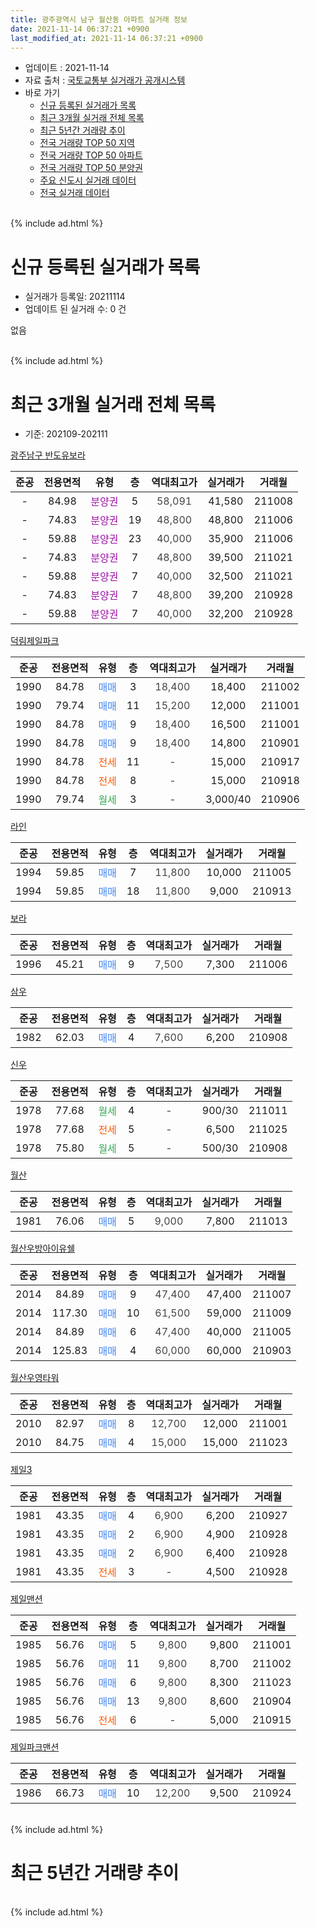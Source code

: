 ```yaml
---
title: 광주광역시 남구 월산동 아파트 실거래 정보
date: 2021-11-14 06:37:21 +0900
last_modified_at: 2021-11-14 06:37:21 +0900
---
```


* 업데이트 : 2021-11-14
* 자료 출처 : [국토교통부 실거래가 공개시스템](http://rt.molit.go.kr)
* 바로 가기
    * [신규 등록된 실거래가 목록](#신규-등록된-실거래가-목록)
    * [최근 3개월 실거래 전체 목록](#최근-3개월-실거래-전체-목록)
    * [최근 5년간 거래량 추이](#최근-5년간-거래량-추이)
    * [전국 거래량 TOP 50 지역](https://inasie.github.io/apt-trade-info/최근-3개월-전국에서-가장-거래가-많이-발생한-지역)
    * [전국 거래량 TOP 50 아파트](https://inasie.github.io/apt-trade-info/최근-3개월-전국에서-가장-거래가-많이-발생한-아파트)
    * [전국 거래량 TOP 50 분양권](https://inasie.github.io/apt-trade-info/최근-3개월-전국에서-가장-거래가-많이-발생한-분양권)
    * [주요 신도시 실거래 데이터](https://inasie.github.io/apt-trade-info/주요-신도시)
    * [전국 실거래 데이터](https://inasie.github.io/apt-trade-info/전국)
<br>
{% include ad.html %}
<br>

# 신규 등록된 실거래가 목록
* 실거래가 등록일: 20211114
* 업데이트 된 실거래 수: 0 건

없음

<br>
{% include ad.html %}
<br>

# 최근 3개월 실거래 전체 목록
* 기준: 202109-202111


[광주남구 반도유보라](https://search.naver.com/search.naver?query=%EA%B4%91%EC%A3%BC%EA%B4%91%EC%97%AD%EC%8B%9C+%EB%82%A8%EA%B5%AC+%EC%9B%94%EC%82%B0%EB%8F%99+%EA%B4%91%EC%A3%BC%EB%82%A8%EA%B5%AC+%EB%B0%98%EB%8F%84%EC%9C%A0%EB%B3%B4%EB%9D%BC)

|준공|전용면적|유형|층|역대최고가|실거래가|거래월|
|:---:|:---:|:---:|:---:|:---:|:---:|:---:|
|-|84.98|<span style="color:#9C11A5">분양권</span>|5|<span style="color:#444444">58,091</span>|41,580|211008|
|-|74.83|<span style="color:#9C11A5">분양권</span>|19|<span style="color:#444444">48,800</span>|48,800|211006|
|-|59.88|<span style="color:#9C11A5">분양권</span>|23|<span style="color:#444444">40,000</span>|35,900|211006|
|-|74.83|<span style="color:#9C11A5">분양권</span>|7|<span style="color:#444444">48,800</span>|39,500|211021|
|-|59.88|<span style="color:#9C11A5">분양권</span>|7|<span style="color:#444444">40,000</span>|32,500|211021|
|-|74.83|<span style="color:#9C11A5">분양권</span>|7|<span style="color:#444444">48,800</span>|39,200|210928|
|-|59.88|<span style="color:#9C11A5">분양권</span>|7|<span style="color:#444444">40,000</span>|32,200|210928|

[덕림제일파크](https://search.naver.com/search.naver?query=%EA%B4%91%EC%A3%BC%EA%B4%91%EC%97%AD%EC%8B%9C+%EB%82%A8%EA%B5%AC+%EC%9B%94%EC%82%B0%EB%8F%99+%EB%8D%95%EB%A6%BC%EC%A0%9C%EC%9D%BC%ED%8C%8C%ED%81%AC)

|준공|전용면적|유형|층|역대최고가|실거래가|거래월|
|:---:|:---:|:---:|:---:|:---:|:---:|:---:|
|1990|84.78|<span style="color:#4285f3">매매</span>|3|<span style="color:#444444">18,400</span>|18,400|211002|
|1990|79.74|<span style="color:#4285f3">매매</span>|11|<span style="color:#444444">15,200</span>|12,000|211001|
|1990|84.78|<span style="color:#4285f3">매매</span>|9|<span style="color:#444444">18,400</span>|16,500|211001|
|1990|84.78|<span style="color:#4285f3">매매</span>|9|<span style="color:#444444">18,400</span>|14,800|210901|
|1990|84.78|<span style="color:#ff5a00">전세</span>|11|<span style="color:#444444">-</span>|15,000|210917|
|1990|84.78|<span style="color:#ff5a00">전세</span>|8|<span style="color:#444444">-</span>|15,000|210918|
|1990|79.74|<span style="color:#34a853">월세</span>|3|<span style="color:#444444">-</span>|3,000/40|210906|

[라인](https://search.naver.com/search.naver?query=%EA%B4%91%EC%A3%BC%EA%B4%91%EC%97%AD%EC%8B%9C+%EB%82%A8%EA%B5%AC+%EC%9B%94%EC%82%B0%EB%8F%99+%EB%9D%BC%EC%9D%B8)

|준공|전용면적|유형|층|역대최고가|실거래가|거래월|
|:---:|:---:|:---:|:---:|:---:|:---:|:---:|
|1994|59.85|<span style="color:#4285f3">매매</span>|7|<span style="color:#444444">11,800</span>|10,000|211005|
|1994|59.85|<span style="color:#4285f3">매매</span>|18|<span style="color:#444444">11,800</span>|9,000|210913|

[보라](https://search.naver.com/search.naver?query=%EA%B4%91%EC%A3%BC%EA%B4%91%EC%97%AD%EC%8B%9C+%EB%82%A8%EA%B5%AC+%EC%9B%94%EC%82%B0%EB%8F%99+%EB%B3%B4%EB%9D%BC)

|준공|전용면적|유형|층|역대최고가|실거래가|거래월|
|:---:|:---:|:---:|:---:|:---:|:---:|:---:|
|1996|45.21|<span style="color:#4285f3">매매</span>|9|<span style="color:#444444">7,500</span>|7,300|211006|

[삼우](https://search.naver.com/search.naver?query=%EA%B4%91%EC%A3%BC%EA%B4%91%EC%97%AD%EC%8B%9C+%EB%82%A8%EA%B5%AC+%EC%9B%94%EC%82%B0%EB%8F%99+%EC%82%BC%EC%9A%B0)

|준공|전용면적|유형|층|역대최고가|실거래가|거래월|
|:---:|:---:|:---:|:---:|:---:|:---:|:---:|
|1982|62.03|<span style="color:#4285f3">매매</span>|4|<span style="color:#444444">7,600</span>|6,200|210908|

[신우](https://search.naver.com/search.naver?query=%EA%B4%91%EC%A3%BC%EA%B4%91%EC%97%AD%EC%8B%9C+%EB%82%A8%EA%B5%AC+%EC%9B%94%EC%82%B0%EB%8F%99+%EC%8B%A0%EC%9A%B0)

|준공|전용면적|유형|층|역대최고가|실거래가|거래월|
|:---:|:---:|:---:|:---:|:---:|:---:|:---:|
|1978|77.68|<span style="color:#34a853">월세</span>|4|<span style="color:#444444">-</span>|900/30|211011|
|1978|77.68|<span style="color:#ff5a00">전세</span>|5|<span style="color:#444444">-</span>|6,500|211025|
|1978|75.80|<span style="color:#34a853">월세</span>|5|<span style="color:#444444">-</span>|500/30|210908|

[월산](https://search.naver.com/search.naver?query=%EA%B4%91%EC%A3%BC%EA%B4%91%EC%97%AD%EC%8B%9C+%EB%82%A8%EA%B5%AC+%EC%9B%94%EC%82%B0%EB%8F%99+%EC%9B%94%EC%82%B0)

|준공|전용면적|유형|층|역대최고가|실거래가|거래월|
|:---:|:---:|:---:|:---:|:---:|:---:|:---:|
|1981|76.06|<span style="color:#4285f3">매매</span>|5|<span style="color:#444444">9,000</span>|7,800|211013|

[월산우방아이유쉘](https://search.naver.com/search.naver?query=%EA%B4%91%EC%A3%BC%EA%B4%91%EC%97%AD%EC%8B%9C+%EB%82%A8%EA%B5%AC+%EC%9B%94%EC%82%B0%EB%8F%99+%EC%9B%94%EC%82%B0%EC%9A%B0%EB%B0%A9%EC%95%84%EC%9D%B4%EC%9C%A0%EC%89%98)

|준공|전용면적|유형|층|역대최고가|실거래가|거래월|
|:---:|:---:|:---:|:---:|:---:|:---:|:---:|
|2014|84.89|<span style="color:#4285f3">매매</span>|9|<span style="color:#444444">47,400</span>|47,400|211007|
|2014|117.30|<span style="color:#4285f3">매매</span>|10|<span style="color:#444444">61,500</span>|59,000|211009|
|2014|84.89|<span style="color:#4285f3">매매</span>|6|<span style="color:#444444">47,400</span>|40,000|211005|
|2014|125.83|<span style="color:#4285f3">매매</span>|4|<span style="color:#444444">60,000</span>|60,000|210903|

[월산우영타워](https://search.naver.com/search.naver?query=%EA%B4%91%EC%A3%BC%EA%B4%91%EC%97%AD%EC%8B%9C+%EB%82%A8%EA%B5%AC+%EC%9B%94%EC%82%B0%EB%8F%99+%EC%9B%94%EC%82%B0%EC%9A%B0%EC%98%81%ED%83%80%EC%9B%8C)

|준공|전용면적|유형|층|역대최고가|실거래가|거래월|
|:---:|:---:|:---:|:---:|:---:|:---:|:---:|
|2010|82.97|<span style="color:#4285f3">매매</span>|8|<span style="color:#444444">12,700</span>|12,000|211001|
|2010|84.75|<span style="color:#4285f3">매매</span>|4|<span style="color:#444444">15,000</span>|15,000|211023|

[제일3](https://search.naver.com/search.naver?query=%EA%B4%91%EC%A3%BC%EA%B4%91%EC%97%AD%EC%8B%9C+%EB%82%A8%EA%B5%AC+%EC%9B%94%EC%82%B0%EB%8F%99+%EC%A0%9C%EC%9D%BC3)

|준공|전용면적|유형|층|역대최고가|실거래가|거래월|
|:---:|:---:|:---:|:---:|:---:|:---:|:---:|
|1981|43.35|<span style="color:#4285f3">매매</span>|4|<span style="color:#444444">6,900</span>|6,200|210927|
|1981|43.35|<span style="color:#4285f3">매매</span>|2|<span style="color:#444444">6,900</span>|4,900|210928|
|1981|43.35|<span style="color:#4285f3">매매</span>|2|<span style="color:#444444">6,900</span>|6,400|210928|
|1981|43.35|<span style="color:#ff5a00">전세</span>|3|<span style="color:#444444">-</span>|4,500|210928|

[제일맨션](https://search.naver.com/search.naver?query=%EA%B4%91%EC%A3%BC%EA%B4%91%EC%97%AD%EC%8B%9C+%EB%82%A8%EA%B5%AC+%EC%9B%94%EC%82%B0%EB%8F%99+%EC%A0%9C%EC%9D%BC%EB%A7%A8%EC%85%98)

|준공|전용면적|유형|층|역대최고가|실거래가|거래월|
|:---:|:---:|:---:|:---:|:---:|:---:|:---:|
|1985|56.76|<span style="color:#4285f3">매매</span>|5|<span style="color:#444444">9,800</span>|9,800|211001|
|1985|56.76|<span style="color:#4285f3">매매</span>|11|<span style="color:#444444">9,800</span>|8,700|211002|
|1985|56.76|<span style="color:#4285f3">매매</span>|6|<span style="color:#444444">9,800</span>|8,300|211023|
|1985|56.76|<span style="color:#4285f3">매매</span>|13|<span style="color:#444444">9,800</span>|8,600|210904|
|1985|56.76|<span style="color:#ff5a00">전세</span>|6|<span style="color:#444444">-</span>|5,000|210915|

[제일파크맨션](https://search.naver.com/search.naver?query=%EA%B4%91%EC%A3%BC%EA%B4%91%EC%97%AD%EC%8B%9C+%EB%82%A8%EA%B5%AC+%EC%9B%94%EC%82%B0%EB%8F%99+%EC%A0%9C%EC%9D%BC%ED%8C%8C%ED%81%AC%EB%A7%A8%EC%85%98)

|준공|전용면적|유형|층|역대최고가|실거래가|거래월|
|:---:|:---:|:---:|:---:|:---:|:---:|:---:|
|1986|66.73|<span style="color:#4285f3">매매</span>|10|<span style="color:#444444">12,200</span>|9,500|210924|


<br>
{% include ad.html %}
<br>

# 최근 5년간 거래량 추이


<div style="width:100%;">
    <canvas id="deal_progress" height="200"></canvas>
</div>

<script>
new Chart(document.getElementById("deal_progress"), {
    type: 'line',
    data: {
        labels: ['201611','201612','201701','201702','201703','201704','201705','201706','201707','201708','201709','201710','201711','201712','201801','201802','201803','201804','201805','201806','201807','201808','201809','201810','201811','201812','201901','201902','201903','201904','201905','201906','201907','201908','201909','201910','201911','201912','202001','202002','202003','202004','202005','202006','202007','202008','202009','202010','202011','202012','202101','202102','202103','202104','202105','202106','202107','202108','202109','202110','202111'],
        datasets: [{
            label: '매매',
            pointRadius: 1,
            data: [13, 6, 4, 12, 8, 10, 11, 13, 6, 13, 8, 7, 6, 9, 10, 10, 14, 7, 6, 13, 11, 14, 13, 8, 9, 2, 6, 1, 1, 3, 9, 9, 13, 86, 58, 24, 19, 14, 17, 19, 9, 14, 17, 13, 18, 8, 14, 30, 24, 22, 8, 9, 28, 18, 22, 12, 8, 15, 11, 19, 0],
            borderColor: "rgba(255, 201, 14, 1)",
            backgroundColor: "rgba(255, 201, 14, 0.5)",
            fill: false,
            lineTension: 0
        },{
            label: '전월세',
            pointRadius: 1,
            data: [1, 0, 3, 2, 0, 1, 2, 2, 1, 6, 2, 4, 0, 1, 5, 3, 3, 3, 3, 3, 3, 3, 0, 3, 2, 3, 2, 2, 1, 0, 3, 3, 3, 1, 3, 1, 2, 4, 1, 3, 3, 3, 2, 3, 1, 1, 4, 2, 4, 1, 6, 1, 3, 6, 14, 2, 4, 4, 6, 2, 0],
            borderColor: "rgba(0, 141, 185, 1)",
            backgroundColor: "rgba(0, 141, 185, 0.5)",
            fill: false,
            lineTension: 0
        }
        ]
    },
    options: {
        responsive: true,
        title: {
            display: false
        },
        tooltips: {
            mode: 'index',
            intersect: false
        },
        hover: {
            mode: 'nearest',
            intersect: true
        },
        scales: {
            xAxes: [{
                display: true,
                scaleLabel: {
                    display: true,
                    labelString: '년/월'
                }
            }],
            yAxes: [{
                display: true,
                ticks: {
                    suggestedMin: 0,
                },
                scaleLabel: {
                    display: true,
                    labelString: '실거래 수'
                }
            }]
        }
    }
});

</script>


<br>
{% include ad.html %}
<br>


